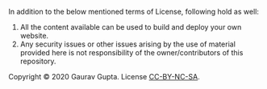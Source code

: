 In addition to the below mentioned terms of License, following hold as well:
1. All the content available can be used to build and deploy your own website.
2. Any security issues or other issues arising by the use of material provided here is not responsibility of the owner/contributors of this repository.

Copyright &copy; 2020 Gaurav Gupta. License [CC-BY-NC-SA](https://creativecommons.org/licenses/by-nc-nd/4.0/legalcode).  

